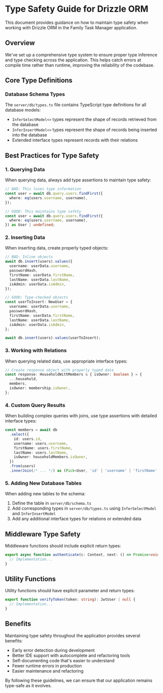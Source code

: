 # Type Safety Guide for Drizzle ORM

This document provides guidance on how to maintain type safety when working with Drizzle ORM in the Family Task Manager application.

## Overview

We've set up a comprehensive type system to ensure proper type inference and type checking across the application. This helps catch errors at compile time rather than runtime, improving the reliability of the codebase.

## Core Type Definitions

### Database Schema Types

The `server/db/types.ts` file contains TypeScript type definitions for all database models:

- `InferSelectModel<>` types represent the shape of records retrieved from the database
- `InferInsertModel<>` types represent the shape of records being inserted into the database
- Extended interface types represent records with their relations

## Best Practices for Type Safety

### 1. Querying Data

When querying data, always add type assertions to maintain type safety:

```typescript
// BAD: This loses type information
const user = await db.query.users.findFirst({
  where: eq(users.username, username),
});

// GOOD: This maintains type safety
const user = await db.query.users.findFirst({
  where: eq(users.username, username),
}) as User | undefined;
```

### 2. Inserting Data

When inserting data, create properly typed objects:

```typescript
// BAD: Inline objects
await db.insert(users).values({
  username: userData.username,
  passwordHash,
  firstName: userData.firstName,
  lastName: userData.lastName,
  isAdmin: userData.isAdmin,
});

// GOOD: Type-checked objects
const userToInsert: NewUser = {
  username: userData.username,
  passwordHash,
  firstName: userData.firstName,
  lastName: userData.lastName,
  isAdmin: userData.isAdmin,
};

await db.insert(users).values(userToInsert);
```

### 3. Working with Relations

When querying related data, use appropriate interface types:

```typescript
// Create response object with properly typed data
const response: HouseholdWithMembers & { isOwner: boolean } = {
  ...household,
  members,
  isOwner: membership.isOwner,
};
```

### 4. Custom Query Results

When building complex queries with joins, use type assertions with detailed interface types:

```typescript
const members = await db
  .select({
    id: users.id,
    username: users.username,
    firstName: users.firstName,
    lastName: users.lastName,
    isOwner: householdMembers.isOwner,
  })
  .from(users)
  .innerJoin(/* ... */) as (Pick<User, 'id' | 'username' | 'firstName' | 'lastName'> & { isOwner: boolean })[];
```

### 5. Adding New Database Tables

When adding new tables to the schema:

1. Define the table in `server/db/schema.ts`
2. Add corresponding types in `server/db/types.ts` using `InferSelectModel` and `InferInsertModel`
3. Add any additional interface types for relations or extended data

## Middleware Type Safety

Middleware functions should include explicit return types:

```typescript
export async function authenticate(c: Context, next: () => Promise<void>): Promise<Response | void> {
  // Implementation...
}
```

## Utility Functions

Utility functions should have explicit parameter and return types:

```typescript
export function verifyToken(token: string): JwtUser | null {
  // Implementation...
}
```

## Benefits

Maintaining type safety throughout the application provides several benefits:

- Early error detection during development
- Better IDE support with autocomplete and refactoring tools
- Self-documenting code that's easier to understand
- Fewer runtime errors in production
- Easier maintenance and refactoring

By following these guidelines, we can ensure that our application remains type-safe as it evolves.
